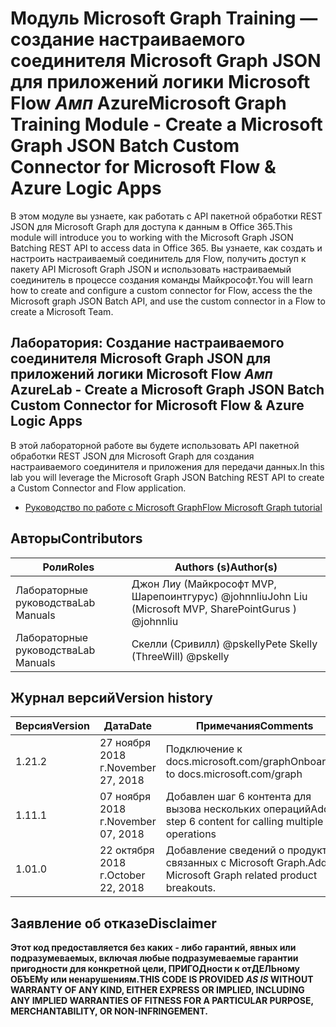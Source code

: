 # <a name="microsoft-graph-training-module---create-a-microsoft-graph-json-batch-custom-connector-for-microsoft-flow--azure-logic-apps"></a><span data-ttu-id="23f99-101">Модуль Microsoft Graph Training — создание настраиваемого соединителя Microsoft Graph JSON для приложений логики Microsoft Flow _Амп_ Azure</span><span class="sxs-lookup"><span data-stu-id="23f99-101">Microsoft Graph Training Module - Create a Microsoft Graph JSON Batch Custom Connector for Microsoft Flow & Azure Logic Apps</span></span>

<span data-ttu-id="23f99-102">В этом модуле вы узнаете, как работать с API пакетной обработки REST JSON для Microsoft Graph для доступа к данным в Office 365.</span><span class="sxs-lookup"><span data-stu-id="23f99-102">This module will introduce you to working with the Microsoft Graph JSON Batching REST API to access data in Office 365.</span></span> <span data-ttu-id="23f99-103">Вы узнаете, как создать и настроить настраиваемый соединитель для Flow, получить доступ к пакету API Microsoft Graph JSON и использовать настраиваемый соединитель в процессе создания команды Майкрософт.</span><span class="sxs-lookup"><span data-stu-id="23f99-103">You will learn how to create and configure a custom connector for Flow, access the the Microsoft graph JSON Batch API, and use the custom connector in a Flow to create a Microsoft Team.</span></span>

## <a name="lab---create-a-microsoft-graph-json-batch-custom-connector-for-microsoft-flow--azure-logic-apps"></a><span data-ttu-id="23f99-104">Лаборатория: Создание настраиваемого соединителя Microsoft Graph JSON для приложений логики Microsoft Flow _Амп_ Azure</span><span class="sxs-lookup"><span data-stu-id="23f99-104">Lab - Create a Microsoft Graph JSON Batch Custom Connector for Microsoft Flow & Azure Logic Apps</span></span>

<span data-ttu-id="23f99-105">В этой лабораторной работе вы будете использовать API пакетной обработки REST JSON для Microsoft Graph для создания настраиваемого соединителя и приложения для передачи данных.</span><span class="sxs-lookup"><span data-stu-id="23f99-105">In this lab you will leverage the Microsoft Graph JSON Batching REST API to create a Custom Connector and Flow application.</span></span>

- [<span data-ttu-id="23f99-106">Руководство по работе с Microsoft Graph</span><span class="sxs-lookup"><span data-stu-id="23f99-106">Flow Microsoft Graph tutorial</span></span>](https://docs.microsoft.com/graph/training/flow-tutorial)

## <a name="contributors"></a><span data-ttu-id="23f99-107">Авторы</span><span class="sxs-lookup"><span data-stu-id="23f99-107">Contributors</span></span>

| <span data-ttu-id="23f99-108">Роли</span><span class="sxs-lookup"><span data-stu-id="23f99-108">Roles</span></span> | <span data-ttu-id="23f99-109">Authors (s)</span><span class="sxs-lookup"><span data-stu-id="23f99-109">Author(s)</span></span> |
| ------| ----------|
| <span data-ttu-id="23f99-110">Лабораторные руководства</span><span class="sxs-lookup"><span data-stu-id="23f99-110">Lab Manuals</span></span> | <span data-ttu-id="23f99-111">Джон Лиу (Майкрософт MVP, Шарепоинтгурус) @johnnliu</span><span class="sxs-lookup"><span data-stu-id="23f99-111">John Liu (Microsoft MVP, SharePointGurus ) @johnnliu</span></span> |
| <span data-ttu-id="23f99-112">Лабораторные руководства</span><span class="sxs-lookup"><span data-stu-id="23f99-112">Lab Manuals</span></span> | <span data-ttu-id="23f99-113">Скелли (Сривилл) @pskelly</span><span class="sxs-lookup"><span data-stu-id="23f99-113">Pete Skelly (ThreeWill) @pskelly</span></span> |

## <a name="version-history"></a><span data-ttu-id="23f99-114">Журнал версий</span><span class="sxs-lookup"><span data-stu-id="23f99-114">Version history</span></span>

| <span data-ttu-id="23f99-115">Версия</span><span class="sxs-lookup"><span data-stu-id="23f99-115">Version</span></span> | <span data-ttu-id="23f99-116">Дата</span><span class="sxs-lookup"><span data-stu-id="23f99-116">Date</span></span> | <span data-ttu-id="23f99-117">Примечания</span><span class="sxs-lookup"><span data-stu-id="23f99-117">Comments</span></span> |
| ------- | -----| -------- |
| <span data-ttu-id="23f99-118">1.2</span><span class="sxs-lookup"><span data-stu-id="23f99-118">1.2</span></span> | <span data-ttu-id="23f99-119">27 ноября 2018 г.</span><span class="sxs-lookup"><span data-stu-id="23f99-119">November 27, 2018</span></span> | <span data-ttu-id="23f99-120">Подключение к docs.microsoft.com/graph</span><span class="sxs-lookup"><span data-stu-id="23f99-120">Onboarded to docs.microsoft.com/graph</span></span> |
| <span data-ttu-id="23f99-121">1.1</span><span class="sxs-lookup"><span data-stu-id="23f99-121">1.1</span></span> | <span data-ttu-id="23f99-122">07 ноября 2018 г.</span><span class="sxs-lookup"><span data-stu-id="23f99-122">November 07, 2018</span></span> | <span data-ttu-id="23f99-123">Добавлен шаг 6 контента для вызова нескольких операций</span><span class="sxs-lookup"><span data-stu-id="23f99-123">Added step 6 content for calling multiple operations</span></span> |
| <span data-ttu-id="23f99-124">1.0</span><span class="sxs-lookup"><span data-stu-id="23f99-124">1.0</span></span> | <span data-ttu-id="23f99-125">22 октября 2018 г.</span><span class="sxs-lookup"><span data-stu-id="23f99-125">October 22, 2018</span></span> | <span data-ttu-id="23f99-126">Добавление сведений о продуктах, связанных с Microsoft Graph.</span><span class="sxs-lookup"><span data-stu-id="23f99-126">Add Microsoft Graph related product breakouts.</span></span> |

## <a name="disclaimer"></a><span data-ttu-id="23f99-127">Заявление об отказе</span><span class="sxs-lookup"><span data-stu-id="23f99-127">Disclaimer</span></span>

<span data-ttu-id="23f99-128">**Этот код предоставляется без каких *-* либо гарантий, явных или подразумеваемых, включая любые подразумеваемые гарантии пригодности для конкретной цели, ПРИГОДности к отДЕЛЬному ОБЪЕМу или ненарушениям.**</span><span class="sxs-lookup"><span data-stu-id="23f99-128">**THIS CODE IS PROVIDED *AS IS* WITHOUT WARRANTY OF ANY KIND, EITHER EXPRESS OR IMPLIED, INCLUDING ANY IMPLIED WARRANTIES OF FITNESS FOR A PARTICULAR PURPOSE, MERCHANTABILITY, OR NON-INFRINGEMENT.**</span></span>